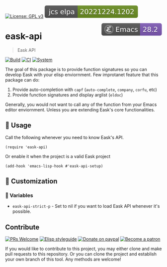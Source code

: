 [![License: GPL v3](https://img.shields.io/badge/License-GPL%20v3-blue.svg)](https://www.gnu.org/licenses/gpl-3.0)
[![JCS-ELPA](https://raw.githubusercontent.com/jcs-emacs/badges/master/elpa/v/eask-api.svg)](https://jcs-emacs.github.io/jcs-elpa/#/eask-api)

<a href="https://www.gnu.org/software/emacs/download.html"><img align="right" src="etc/badges/emacs.svg" alt="Emacs"></a>

# eask-api
> Eask API

[![Build](https://github.com/emacs-eask/eask-api/actions/workflows/build.yml/badge.svg)](https://github.com/emacs-eask/eask-api/actions/workflows/build.yml)
[![CI](https://github.com/emacs-eask/eask-api/actions/workflows/test.yml/badge.svg)](https://github.com/emacs-eask/eask-api/actions/workflows/test.yml)
[![System](https://github.com/emacs-eask/eask-api/actions/workflows/system.yml/badge.svg)](https://github.com/emacs-eask/eask-api/actions/workflows/system.yml)

The goal of this package is to provide function signatures so you can
develop Eask with your elisp enviornment. Few improtanet feature that
this package can do:

1. Provide auto-completion with `capf` (`auto-complete`, `company`, `corfu`, etc)
2. Provide function signatures and display arglist (`eldoc`)

Generally, you would not want to call any of the function from your Emacs
editor enviornment. Unless you are extending Eask's core functionalities.

## 🔨 Usage

Call the following whenever you need to know Eask's API.

```elisp
(require 'eask-api)
```

Or enable it when the project is a valid Eask project

```elisp
(add-hook 'emacs-lisp-hook #'eask-api-setup)
```

## 🔧 Customization

### 🧪 Variables

- `eask-api-strict-p` - Set to nil if you want to load Eask API whenever it's possible.

## Contribute

[![PRs Welcome](https://img.shields.io/badge/PRs-welcome-brightgreen.svg)](http://makeapullrequest.com)
[![Elisp styleguide](https://img.shields.io/badge/elisp-style%20guide-purple)](https://github.com/bbatsov/emacs-lisp-style-guide)
[![Donate on paypal](https://img.shields.io/badge/paypal-donate-1?logo=paypal&color=blue)](https://www.paypal.me/jcs090218)
[![Become a patron](https://img.shields.io/badge/patreon-become%20a%20patron-orange.svg?logo=patreon)](https://www.patreon.com/jcs090218)

If you would like to contribute to this project, you may either
clone and make pull requests to this repository. Or you can
clone the project and establish your own branch of this tool.
Any methods are welcome!
